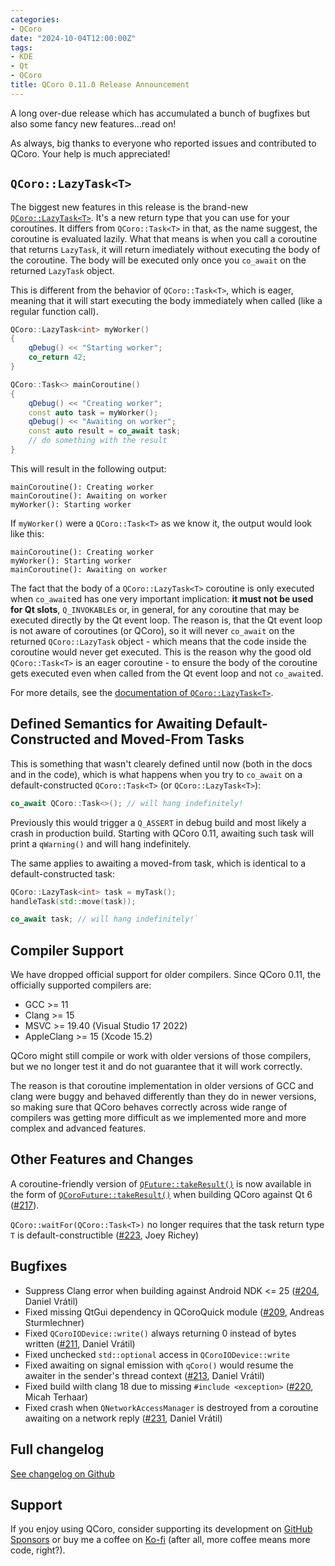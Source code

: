 ```yaml
---
categories:
- QCoro
date: "2024-10-04T12:00:00Z"
tags:
- KDE
- Qt
- QCoro
title: QCoro 0.11.0 Release Announcement
---
```


<!--
SPDX-FileCopyrightText: 2024 Daniel Vrátil <dvratil@kde.org>

SPDX-License-Identifier: GFDL-1.3-or-later
-->

A long over-due release which has accumulated a bunch of bugfixes but also some
fancy new features...read on!

As always, big thanks to everyone who reported issues and contributed to QCoro.
Your help is much appreciated!

## `QCoro::LazyTask<T>`

The biggest new features in this release is the brand-new [`QCoro::LazyTask<T>`][qcoro-lazytask].
It's a new return type that you can use for your coroutines. It differs from `QCoro::Task<T>`
in that, as the name suggest, the coroutine is evaluated lazily. What that means is when
you call a coroutine that returns `LazyTask`, it will return imediately without executing
the body of the coroutine. The body will be executed only once you `co_await` on the returned
`LazyTask` object.

This is different from the behavior of `QCoro::Task<T>`, which is eager, meaning that it will
start executing the body immediately when called (like a regular function call).

```cpp
QCoro::LazyTask<int> myWorker()
{
    qDebug() << "Starting worker";
    co_return 42;
}

QCoro::Task<> mainCoroutine()
{
    qDebug() << "Creating worker";
    const auto task = myWorker();
    qDebug() << "Awaiting on worker";
    const auto result = co_await task;
    // do something with the result
}
```

This will result in the following output:

```plain
mainCoroutine(): Creating worker
mainCoroutine(): Awaiting on worker
myWorker(): Starting worker
```

If `myWorker()` were a `QCoro::Task<T>` as we know it, the output would look like this:

```plain
mainCoroutine(): Creating worker
myWorker(): Starting worker
mainCoroutine(): Awaiting on worker
```

The fact that  the body of a  `QCoro::LazyTask<T>` coroutine is only executed when `co_await`ed has one
very important implication: **it must not be used for Qt slots**, `Q_INVOKABLE`s or, in general, for any
coroutine that may be executed directly by the Qt event loop. The reason is, that the Qt event loop
is not aware of coroutines (or QCoro), so it will never `co_await` on the returned `QCoro::LazyTask`
object - which means that the code inside the coroutine would never get executed. This is the
reason why the good old `QCoro::Task<T>` is an eager coroutine - to ensure the body of the coroutine
gets executed even when called  from the Qt event loop and not `co_await`ed.

For more details, see the [documentation of `QCoro::LazyTask<T>`][qcoro-lazytask].

## Defined Semantics for Awaiting Default-Constructed and Moved-From Tasks

This is something that wasn't clearely defined until now (both in the docs and in the code), which is
what happens when you try to `co_await` on a default-constructed `QCoro::Task<T>` (or `QCoro::LazyTask<T>`):

```cpp
co_await QCoro::Task<>(); // will hang indefinitely!
```

Previously this would trigger a `Q_ASSERT` in debug build and most likely a crash in production build.
Starting with QCoro 0.11, awaiting such task will print a `qWarning()` and will hang indefinitely.

The same applies to awaiting a moved-from task, which is identical to a default-constructed task:

```cpp
QCoro::LazyTask<int> task = myTask();
handleTask(std::move(task));

co_await task; // will hang indefinitely!`
```

## Compiler Support

We have dropped official support for older compilers. Since QCoro 0.11, the officially supported compilers are:

* GCC >= 11
* Clang >= 15
* MSVC >= 19.40 (Visual Studio 17 2022)
* AppleClang >= 15 (Xcode 15.2)

QCoro might still compile or work with older versions of those compilers, but we no longer test it and
do not guarantee that it will work correctly.

The reason is that coroutine implementation in older versions of GCC and clang were buggy and behaved differently
than they do in newer versions, so making sure that QCoro behaves correctly across wide range of compilers was
getting more difficult as we implemented more and more complex and advanced features.

## Other Features and Changes

A coroutine-friendly version of [`QFuture::takeResult()`][qtdoc-qfuture-takeresult] is now available in the
form of [`QCoroFuture::takeResult()`][qcorofuture-takeresult] when building QCoro against Qt 6 ([#217][issue217]).

`QCoro::waitFor(QCoro::Task<T>)`  no longer requires that the task return type `T` is default-constructible ([#223][pr223], Joey Richey)

## Bugfixes

* Suppress Clang error when building against Android NDK <= 25 ([#204][issue204], Daniel Vrátil)
* Fixed missing QtGui dependency in QCoroQuick module ([#209][pr209], Andreas Sturmlechner)
* Fixed `QCoroIODevice::write()` always returning 0 instead of bytes written ([#211][issue211], Daniel Vrátil)
* Fixed unchecked `std::optional` access in `QCoroIODevice::write`
* Fixed awaiting on signal emission with `qCoro()` would resume the awaiter in the sender's thread context ([#213][issue213], Daniel Vrátil)
* Fixed build wilth clang 18 due to missing `#include <exception>` ([#220][pr220], Micah Terhaar)
* Fixed crash when `QNetworkAccessManager` is destroyed from a coroutine awaiting on a network reply ([#231][issue231], Daniel Vrátil)

## Full changelog

[See changelog on Github](https://github.com/danvratil/qcoro/releases/tag/v0.11.0)

## Support

If you enjoy using QCoro, consider supporting its development on [GitHub Sponsors][github-sponsors] or buy me a coffee
on [Ko-fi][kofi] (after all, more coffee means more code, right?).


[issue231]: https://github.com/danvratil/qcoro/issues/231
[issue217]: https://github.com/danvratil/qcoro/issues/217
[issue213]: https://github.com/danvratil/qcoro/issues/213
[issue211]: https://github.com/danvratil/qcoro/issues/211
[issue204]: https://github.com/danvratil/qcoro/issues/204
[pr223]: https://github.com/danvratil/qcoro/pulls/223
[pr220]: https://github.com/danvratil/qcoro/pulls/220
[pr209]: https://github.com/danvratil/qcoro/pulls/209

[qtdoc-qfuture-takeresult]: https://doc.qt.io/qt-6/qfuture.html#takeResult
[qcorofuture-takeresult]: https://qcoro.dev/reference/core/qfuture#takeResult
[qcoro-lazytask]: https://qcoro.dev/reference/coro/lazytask

[github-sponsors]: https://github.com/sponsors/danvratil
[kofi]: https://ko-fi.com/danvratil
